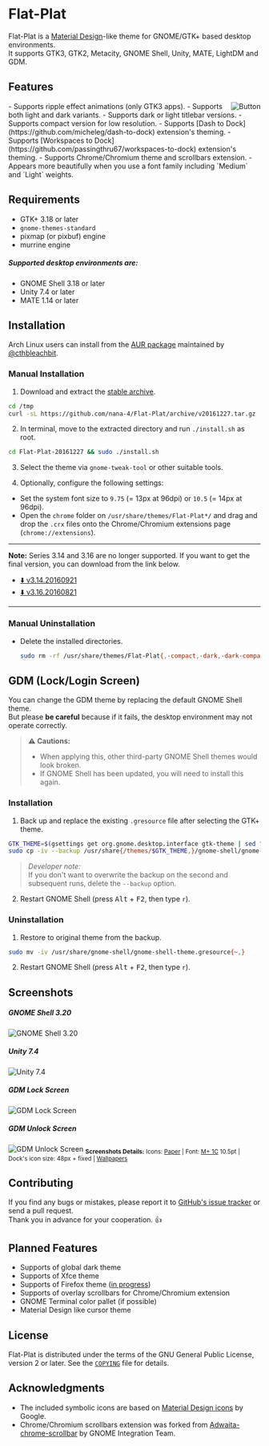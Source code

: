 Flat-Plat
=========
Flat-Plat is a [Material Design](https://material.io)-like theme for GNOME/GTK+ based desktop environments.  
It supports GTK3, GTK2, Metacity, GNOME Shell, Unity, MATE, LightDM and GDM.

Features
--------
<img src="../images/Button.gif" alt="Button" align="right"/>
- Supports ripple effect animations (only GTK3 apps).
- Supports both light and dark variants.
- Supports dark or light titlebar versions.
- Supports compact version for low resolution.
- Supports [Dash to Dock](https://github.com/micheleg/dash-to-dock) extension's theming.
- Supports [Workspaces to Dock](https://github.com/passingthru67/workspaces-to-dock) extension's theming.
- Supports Chrome/Chromium theme and scrollbars extension.
- Appears more beautifully when you use a font family including `Medium` and `Light` weights.

Requirements
------------
- GTK+ 3.18 or later
- `gnome-themes-standard`
- pixmap (or pixbuf) engine
- murrine engine

##### Supported desktop environments are:
- GNOME Shell 3.18 or later
- Unity 7.4 or later
- MATE 1.14 or later

Installation
------------
Arch Linux users can install from the [AUR package](https://aur.archlinux.org/packages/flatplat-theme) maintained by [@cthbleachbit](https://github.com/cthbleachbit).

### Manual Installation
1. Download and extract the [stable archive](../../releases).

  ```sh
  cd /tmp
  curl -sL https://github.com/nana-4/Flat-Plat/archive/v20161227.tar.gz | tar xz
  ```

2. In terminal, move to the extracted directory and run `./install.sh` as root.

  ```sh
  cd Flat-Plat-20161227 && sudo ./install.sh
  ```

3. Select the theme via `gnome-tweak-tool` or other suitable tools.

4. Optionally, configure the following settings:
  - Set the system font size to `9.75` (= 13px at 96dpi) or `10.5` (= 14px at 96dpi).
  - Open the `chrome` folder on `/usr/share/themes/Flat-Plat*/` and drag and drop the `.crx` files onto the Chrome/Chromium extensions page (`chrome://extensions`).

---

**Note:** Series 3.14 and 3.16 are no longer supported. If you want to get the final version, you can download from the link below.
- [:arrow_down: v3.14.20160921](../../releases/download/v3.14.20160921/Flat-Plat-3.14.20160921.tar.gz)
- [:arrow_down: v3.16.20160821](../../releases/download/v3.16.20160821/Flat-Plat-3.16.20160821.tar.gz)

---

### Manual Uninstallation
- Delete the installed directories.

  ```sh
  sudo rm -rf /usr/share/themes/Flat-Plat{,-compact,-dark,-dark-compact,-light,-light-compact}
  ```

GDM (Lock/Login Screen)
-----------------------
You can change the GDM theme by replacing the default GNOME Shell theme.  
But please **be careful** because if it fails, the desktop environment may not operate correctly.
> **:warning: Cautions:**
> - When applying this, other third-party GNOME Shell themes would look broken.
> - If GNOME Shell has been updated, you will need to install this again.

### Installation
1. Back up and replace the existing `.gresource` file after selecting the GTK+ theme.

  ```sh
  GTK_THEME=$(gsettings get org.gnome.desktop.interface gtk-theme | sed "s/'//g")
  sudo cp -iv --backup /usr/share{/themes/$GTK_THEME,}/gnome-shell/gnome-shell-theme.gresource
  ```

  > _Developer note:_  
  > If you don't want to overwrite the backup on the second and subsequent runs, delete the `--backup` option.

2. Restart GNOME Shell (press <kbd>Alt</kbd> + <kbd>F2</kbd>, then type `r`).

### Uninstallation
1. Restore to original theme from the backup.

  ```sh
  sudo mv -iv /usr/share/gnome-shell/gnome-shell-theme.gresource{~,}
  ```

2. Restart GNOME Shell (press <kbd>Alt</kbd> + <kbd>F2</kbd>, then type `r`).

Screenshots
-----------
##### GNOME Shell 3.20
![GNOME Shell 3.20](../images/Screenshot1.png?raw=true)
##### Unity 7.4
![Unity 7.4](../images/Screenshot2.png?raw=true)
##### GDM Lock Screen
![GDM Lock Screen](../images/Screenshot3.png?raw=true)
##### GDM Unlock Screen
![GDM Unlock Screen](../images/Screenshot4.png?raw=true)
<sub>**Screenshots Details:** Icons: [Paper](https://github.com/snwh/paper-icon-theme) | Font: [M+ 1C](https://mplus-fonts.osdn.jp) 10.5pt | Dock's icon size: 48px + fixed | [Wallpapers](http://imgur.com/a/v2Ovx)</sub>

Contributing
------------
If you find any bugs or mistakes, please report it to [GitHub's issue tracker](https://github.com/nana-4/Flat-Plat/issues) or send a pull request.  
Thank you in advance for your cooperation. :+1:

Planned Features
----------------
- Supports of global dark theme
- Supports of Xfce theme
- Supports of Firefox theme ([in progress](https://github.com/nana-4/Flat-Plat/issues/78))
- Supports of overlay scrollbars for Chrome/Chromium extension
- GNOME Terminal color pallet (if possible)
- Material Design like cursor theme

License
-------
Flat-Plat is distributed under the terms of the GNU General Public License, version 2 or later. See the [`COPYING`](COPYING) file for details.

Acknowledgments
---------------
- The included symbolic icons are based on [Material Design icons](https://github.com/google/material-design-icons) by Google.
- Chrome/Chromium scrollbars extension was forked from [Adwaita-chrome-scrollbar](https://github.com/gnome-integration-team/chrome-gnome-scrollbar) by GNOME Integration Team.

